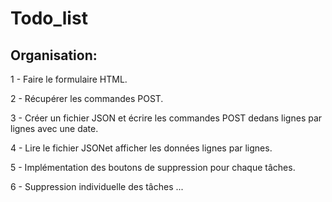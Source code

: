# Todo_list

## Organisation:

1 - Faire le formulaire HTML.

2 - Récupérer les commandes POST.

3 - Créer un fichier JSON et écrire les commandes POST dedans lignes par lignes avec une date.

4 - Lire le fichier JSONet afficher les données lignes par lignes.

5 - Implémentation des boutons de suppression pour chaque tâches.

6 - Suppression individuelle des tâches ...